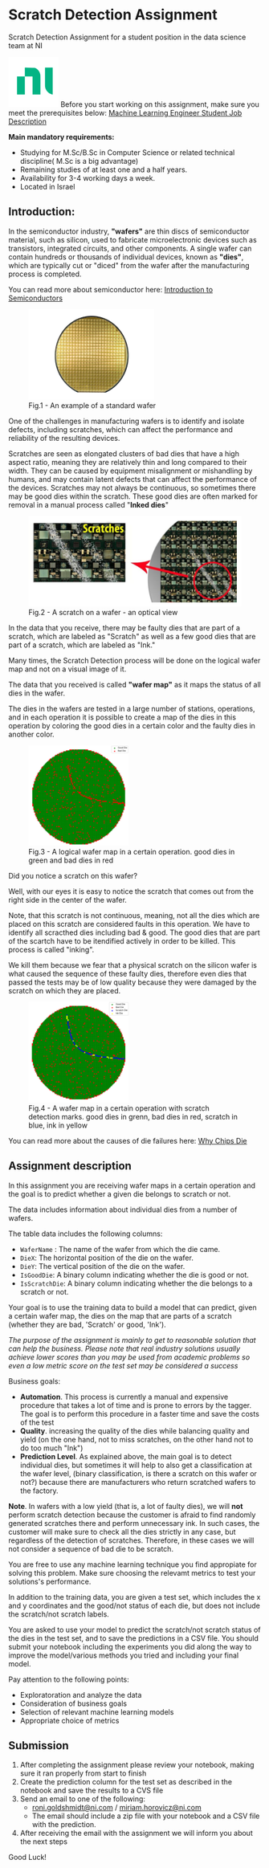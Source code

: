 # Scratch Detection Assignment
Scratch Detection Assignment for a student position in the data science team at NI

<img src="assets/NI_logo.png" width="100" height="100">
Before you start working on this assignment, make sure you meet the prerequisites below: <a href="https://pef.fa.us1.oraclecloud.com/hcmUI/CandidateExperience/en/sites/CX/job/4998">Machine Learning Engineer Student Job Description</a>

**Main mandatory requirements:**

- Studying for M.Sc/B.Sc in Computer Science or related technical discipline( M.Sc is a big advantage)
- Remaining studies of at least one and a half years.
- Availability for 3-4 working days a week.
- Located in Israel

## Introduction:

In the semiconductor industry, **"wafers"** are thin discs of semiconductor material, such as silicon, used to fabricate microelectronic devices such as transistors, integrated circuits, and other components. A single wafer can contain hundreds or thousands of individual devices, known as **"dies"**, which are typically cut or "diced" from the wafer after the manufacturing process is completed.

You can read more about semiconductor here: <a href="https://www.amd.com/en/technologies/introduction-to-semiconductors//">Introduction to Semiconductors</a>

<figure>
  <img src="assets/wafer.jpeg" width="250" height="180">
  <figcaption>Fig.1 - An example of a standard wafer</figcaption>
</figure>

One of the challenges in manufacturing wafers is to identify and isolate defects, including scratches, which can affect the performance and reliability of the resulting devices. 

Scratches are seen as elongated clusters of bad dies that have a high aspect ratio, meaning they are relatively thin and long compared to their width. They can be caused by equipment misalignment or mishandling by humans, and may contain latent defects that can affect the performance of the devices. Scratches may not always be continuous, so sometimes there may be good dies within the scratch. These good dies are often marked for removal in a manual process called "**Inked dies**" 

<figure>
  <img src="assets/scratch.png">
  <figcaption>Fig.2 - A scratch on a wafer - an optical view</figcaption>
</figure>

In the data that you receive, there may be faulty dies that are part of a scratch, which are labeled as "Scratch" as well as a few good dies that are part of a scratch, which are labeled as "Ink."

Many times, the Scratch Detection process will be done on the logical wafer map and not on a visual image of it.

The data that you received is called **"wafer map"** as it maps the status of all dies in the wafer.

The dies in the wafers are tested in a large number of stations, operations, and in each operation it is possible to create a map of the dies in this operation by coloring the good dies in a certain color and the faulty dies in another color.

<figure>
  <img src="assets/wafer_map.png" width="200" height="200">
  <figcaption>Fig.3 - A logical wafer map in a certain operation. good dies in green and bad dies in red</figcaption>
</figure>

Did you notice a scratch on this wafer?

Well, with our eyes it is easy to notice the scratch that comes out from the right side in the center of the wafer. 

Note, that this scratch is not continuous, meaning, not all the dies which are placed on this scratch are considered faults in this operation. We have to identify all scracthed dies including bad & good. The good dies that are part of the scartch have to be itendified actively in order to be killed. This process is called "inking". 

We kill them because we fear that a physical scratch on the silicon wafer is what caused the sequence of these faulty dies, therefore even dies that passed the tests may be of low quality because they were damaged by the scratch on which they are placed.

<figure>
  <img src="assets/wafer_map_with_marks.png" width="200" height="200">
  <figcaption>Fig.4 - A wafer map in a certain operation with scratch detection marks. good dies in grenn, bad dies in red, scratch in blue, ink in yellow</figcaption>
</figure>

You can read more about the causes of die failures here: <a href="https://semiengineering.com/why-chips-die//">Why Chips Die</a>

## Assignment description

In this assignment you are receiving wafer maps in a certain operation and the goal is to predict whether a given die belongs to scratch or not.

The data includes information about individual dies from a number of wafers.

The table data includes the following columns:

-  `WaferName` : The name of the wafer from which the die came.
- `DieX`: The horizontal position of the die on the wafer.
- `DieY`: The vertical position of the die on the wafer.
- `IsGoodDie`: A binary column indicating whether the die is good or not.
- `IsScratchDie`: A binary column indicating whether the die belongs to a scratch or not.

Your goal is to use the training data to build a model that can predict, given a certain wafer map, the dies on the map that are parts of a scratch (whether they are bad, 'Scratch' or good, 'Ink').

*The purpose of the assignment is mainly to get to reasonable solution that can help the business. Please note that real industry solutions usually achieve lower scores than you may be used from academic problems so even a low metric score on the test set may be considered a success*

Business goals:

- **Automation**. This process is currently a manual and expensive procedure that takes a lot of time and is prone to errors by the tagger. The goal is to perform this procedure in a faster time and save the costs of the test
- **Quality**. increasing the quality of the dies while balancing quality and yield (on the one hand, not to miss scratches, on the other hand not to do too much "Ink")
- **Prediction Level**. As explained above, the main goal is to detect individual dies, but sometimes it will help to also get a classification at the wafer level, (binary classification, is there a scratch on this wafer or not?) because there are manufacturers who return scratched wafers to the factory.

**Note**. In wafers with a low yield (that is, a lot of faulty dies), we will **not** perform scratch detection because the customer is afraid to find randomly generated scratches there and perform unnecessary ink. In such cases, the customer will make sure to check all the dies strictly in any case, but regardless of the detection of scratches. Therefore, in these cases we will not consider a sequence of bad die to be scratch. 

You are free to use any machine learning technique you find appropiate for solving this problem. Make sure choosing the relevamt metrics to test your solutions's performance.

In addition to the training data, you are given a test set, which includes the x and y coordinates and the good/not status of each die, but does not include the scratch/not scratch labels. 

You are asked to use your model to predict the scratch/not scratch status of the dies in the test set, and to save the predictions in a CSV file. You should submit your notebook including the experiments you did along the way to improve the model/various methods you tried and including your final model.

Pay attention to the following points:

- Exploratoration and analyze the data
- Consideration of business goals
- Selection of relevant machine learning models
- Appropriate choice of metrics

## Submission

1. After completing the assignment please review your notebook, making sure it ran properly from start to finish
2. Create the prediction column for the test set as described in the notebook and save the results to a CVS file
3. Send an email to one of the following:
    - roni.goldshmidt@ni.com / miriam.horovicz@ni.com 
    - The email should include a zip file with your notebook and a CSV file with the prediction.
4. After receiving the email with the assignment we will inform you about the next steps


Good Luck!